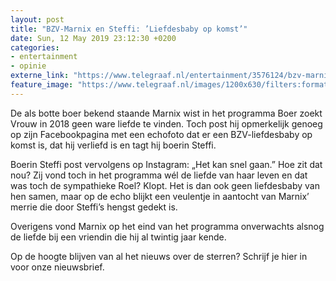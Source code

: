 ```yaml
---
layout: post
title: "BZV-Marnix en Steffi: ’Liefdesbaby op komst’"
date: Sun, 12 May 2019 23:12:30 +0200
categories: 
- entertainment 
- opinie 
externe_link: "https://www.telegraaf.nl/entertainment/3576124/bzv-marnix-en-steffi-liefdesbaby-op-komst"
feature_image: "https://www.telegraaf.nl/images/1200x630/filters:format(jpeg):quality(80)/cdn-kiosk-api.telegraaf.nl/1432e912-74fe-11e9-809c-0255c322e81b.jpg"
---
```


<p class="intro">De als botte boer bekend staande Marnix wist in het programma Boer zoekt Vrouw in 2018 geen ware liefde te vinden. Toch post hij opmerkelijk genoeg op zijn Facebookpagina met een echofoto dat er een BZV-liefdesbaby op komst is, dat hij verliefd is en tagt hij boerin Steffi.</p> <p>Boerin Steffi post vervolgens op Instagram: „Het kan snel gaan.” Hoe zit dat nou? Zij vond toch in het programma wél de liefde van haar leven en dat was toch de sympathieke Roel? Klopt. Het is dan ook geen liefdesbaby van hen samen, maar op de echo blijkt een veulentje in aantocht van Marnix’ merrie die door Steffi’s hengst gedekt is.</p><p>Overigens vond Marnix op het eind van het programma onverwachts alsnog de liefde bij een vriendin die hij al twintig jaar kende.</p><p>Op de hoogte blijven van al het nieuws over de sterren? Schrijf je hier in voor onze nieuwsbrief.</p>
